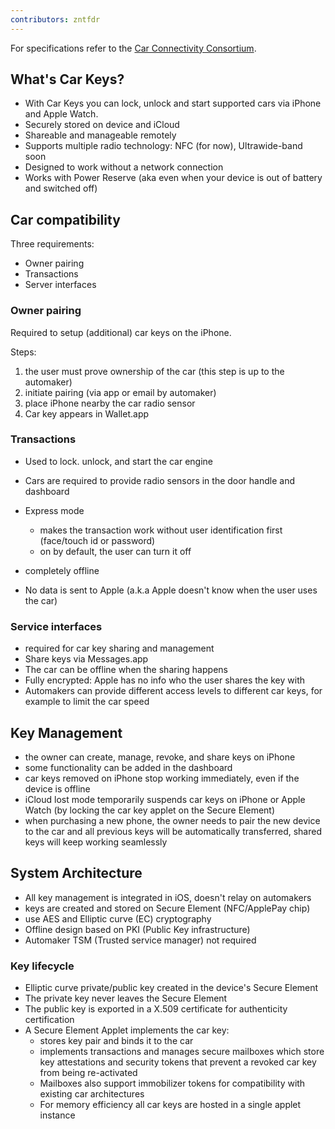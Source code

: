 ```yaml
---
contributors: zntfdr
---
```


For specifications refer to the [Car Connectivity Consortium][CCC].

## What's Car Keys?

- With Car Keys you can lock, unlock and start supported cars via iPhone and Apple Watch.
- Securely stored on device and iCloud
- Shareable and manageable remotely
- Supports multiple radio technology: NFC (for now), Ultrawide-band soon
- Designed to work without a network connection
- Works with Power Reserve (aka even when your device is out of battery and switched off)

## Car compatibility

Three requirements:

- Owner pairing
- Transactions
- Server interfaces

### Owner pairing

Required to setup (additional) car keys on the iPhone.

Steps:

1. the user must prove ownership of the car (this step is up to the automaker)
2. initiate pairing (via app or email by automaker)
3. place iPhone nearby the car radio sensor
4. Car key appears in Wallet.app

### Transactions

- Used to lock. unlock, and start the car engine
- Cars are required to provide radio sensors in the door handle and dashboard
- Express mode
  - makes the transaction work without user identification first (face/touch id or password)
  - on by default, the user can turn it off

- completely offline
- No data is sent to Apple (a.k.a Apple doesn't know when the user uses the car)

### Service interfaces

- required for car key sharing and management
- Share keys via Messages.app
- The car can be offline when the sharing happens
- Fully encrypted: Apple has no info who the user shares the key with
- Automakers can provide different access levels to different car keys, for example to limit the car speed


## Key Management

- the owner can create, manage, revoke, and share keys on iPhone
- some functionality can be added in the dashboard
- car keys removed on iPhone stop working immediately, even if the device is offline
- iCloud lost mode temporarily suspends car keys on iPhone or Apple Watch (by locking the car key applet on the Secure Element)
- when purchasing a new phone, the owner needs to pair the new device to the car and all previous keys will be automatically transferred, shared keys will keep working seamlessly

## System Architecture

- All key management is integrated in iOS, doesn't relay on automakers
- keys are created and stored on Secure Element (NFC/ApplePay chip)
- use AES and Elliptic curve (EC) cryptography
- Offline design based on PKI (Public Key infrastructure)
- Automaker TSM (Trusted service manager) not required

### Key lifecycle

- Elliptic curve private/public key created in the device's Secure Element
- The private key never leaves the Secure Element
- The public key is exported in a X.509 certificate for authenticity certification
- A Secure Element Applet implements the car key:
  - stores key pair and binds it to the car
  - implements transactions and manages secure mailboxes which store key attestations and security tokens that prevent a revoked car key from being re-activated
  - Mailboxes also support immobilizer tokens for compatibility with existing car architectures
  - For memory efficiency all car keys are hosted in a single applet instance

[CCC]: http://carconnectivity.org